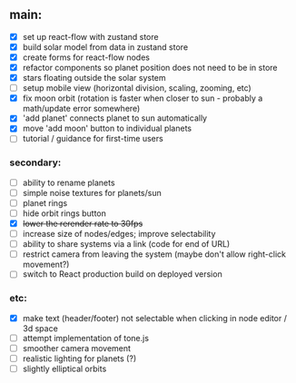## main:

- [x] set up react-flow with zustand store
- [x] build solar model from data in zustand store
- [x] create forms for react-flow nodes
- [x] refactor components so planet position does not need to be in store
- [x] stars floating outside the solar system
- [ ] setup mobile view (horizontal division, scaling, zooming, etc)
- [x] fix moon orbit (rotation is faster when closer to sun - probably a math/update error somewhere)
- [x] 'add planet' connects planet to sun automatically
- [x] move 'add moon' button to individual planets
- [ ] tutorial / guidance for first-time users

### secondary:

- [ ] ability to rename planets
- [ ] simple noise textures for planets/sun
- [ ] planet rings
- [ ] hide orbit rings button
- [x] ~~lower the rerender rate to 30fps~~
- [ ] increase size of nodes/edges; improve selectability
- [ ] ability to share systems via a link (code for end of URL)
- [ ] restrict camera from leaving the system (maybe don't allow right-click movement?)
- [ ] switch to React production build on deployed version

### etc:

- [x] make text (header/footer) not selectable when clicking in node editor / 3d space
- [ ] attempt implementation of tone.js
- [ ] smoother camera movement
- [ ] realistic lighting for planets (?)
- [ ] slightly elliptical orbits
